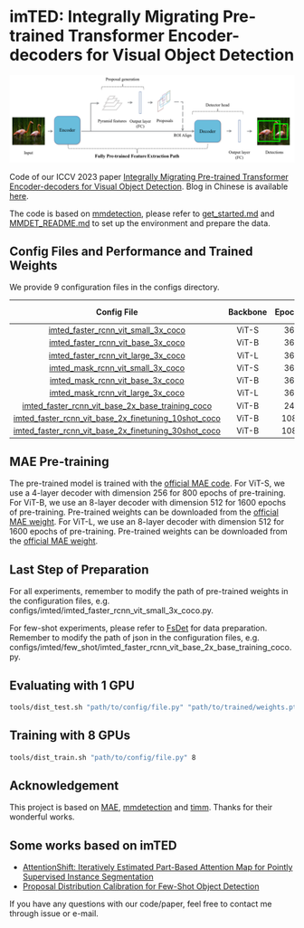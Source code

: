 # imTED: Integrally Migrating Pre-trained Transformer Encoder-decoders for Visual Object Detection


<!-- <div align=center><img src="figs/Framework1.png"></div> -->
<div align=center><img src="figs/Framework2.png"></div>
<!-- <div align=center><img src="figs/Framework3.png"></div> -->

Code of our ICCV 2023 paper [Integrally Migrating Pre-trained Transformer Encoder-decoders for  Visual Object Detection](https://arxiv.org/abs/2205.09613). Blog in Chinese is available [here](https://zhuanlan.zhihu.com/p/645282546).

The code is based on [mmdetection](https://github.com/open-mmlab/mmdetection/tree/v2.11.0), please refer to [get_started.md](docs/en/get_started.md) and [MMDET_README.md](MMDET_README.md) to set up the environment and prepare the data.

## Config Files and Performance and Trained Weights

We provide 9 configuration files in the configs directory.

| Config File                                                                        | Backbone    | Epochs    | Box AP      | Mask AP   | Download |
| :--------------------------------------------------------------------------------: | :---------: | :-------: | :---------: | :-------: | :-------: |
| [imted_faster_rcnn_vit_small_3x_coco](configs/imted/imted_faster_rcnn_vit_small_3x_coco.py)                               | ViT-S       | 36        | 48.2        |           | [model](https://mailsucasaccn-my.sharepoint.com/:u:/g/personal/liufeng20_mails_ucas_ac_cn/EQaRZ_hrWolAr0BqGhv3PzgB6T9s-HHKIxwJvoXeDFHrrQ?e=I3Dul5) |
| [imted_faster_rcnn_vit_base_3x_coco](configs/imted/imted_faster_rcnn_vit_base_3x_coco.py)                                | ViT-B       | 36        | 52.9        |           | [model](https://mailsucasaccn-my.sharepoint.com/:u:/g/personal/liufeng20_mails_ucas_ac_cn/EX11K6R1X7VGilexd6WEapoBQYLa2ZofYGXlyVLB8TJlFA?e=8gSCTg) |
| [imted_faster_rcnn_vit_large_3x_coco](configs/imted/imted_faster_rcnn_vit_large_3x_coco.py)                               | ViT-L       | 36        | 55.4        |           | [model](https://mailsucasaccn-my.sharepoint.com/:u:/g/personal/liufeng20_mails_ucas_ac_cn/EW-QTq_TxxNFtMJBIn7Tfr0BHG6RXp-Yob7NirlZEzcX1A?e=atschp) |
| [imted_mask_rcnn_vit_small_3x_coco](configs/imted/imted_mask_rcnn_vit_small_3x_coco.py)                                 | ViT-S       | 36        | 48.7        | 42.7      | [model](https://mailsucasaccn-my.sharepoint.com/:u:/g/personal/liufeng20_mails_ucas_ac_cn/EbowkBw7LkJCjac4Ptza6HwB5VoKna-CJci8pezNNcRggA?e=GklD74) |
| [imted_mask_rcnn_vit_base_3x_coco](configs/imted/imted_mask_rcnn_vit_base_3x_coco.py)                                  | ViT-B       | 36        | 53.3        | 46.4      | [model](https://mailsucasaccn-my.sharepoint.com/:u:/g/personal/liufeng20_mails_ucas_ac_cn/EdXyeZpXRKtMurx-m-gzLSIBgqibthpJumIvLjni8MUNWw?e=dB454E) |
| [imted_mask_rcnn_vit_large_3x_coco](configs/imted/imted_mask_rcnn_vit_large_3x_coco.py)                                 | ViT-L       | 36        | 55.5        | 48.1      | [model](https://mailsucasaccn-my.sharepoint.com/:u:/g/personal/liufeng20_mails_ucas_ac_cn/EZu-46TJEjFKvy3mHbE4FlkBwSHGntKlMeDxanXfCoIJAA?e=33KZO0) |
| [imted_faster_rcnn_vit_base_2x_base_training_coco](configs/imted/few_shot/imted_faster_rcnn_vit_base_2x_base_training_coco.py)         | ViT-B       | 24        | 50.6        |           | [model](https://mailsucasaccn-my.sharepoint.com/:u:/g/personal/liufeng20_mails_ucas_ac_cn/EWedyWJx8S5Hi-8S0TGBxZwBBd7mxSFD0rvdiYqdcWXSxA?e=gra0ao) |
| [imted_faster_rcnn_vit_base_2x_finetuning_10shot_coco](configs/imted/few_shot/imted_faster_rcnn_vit_base_2x_finetuning_10shot_coco.py)     | ViT-B       | 108       | 23.0        |           | [model](https://mailsucasaccn-my.sharepoint.com/:u:/g/personal/liufeng20_mails_ucas_ac_cn/ETGkGkfywcJCuR6FzaMs21YBuHQ_7jyCYKVfj4kG46cuAQ?e=1YHKce) |
| [imted_faster_rcnn_vit_base_2x_finetuning_30shot_coco](configs/imted/few_shot/imted_faster_rcnn_vit_base_2x_finetuning_30shot_coco.py)     | ViT-B       | 108       | 30.4        |           | [model](https://mailsucasaccn-my.sharepoint.com/:u:/g/personal/liufeng20_mails_ucas_ac_cn/EYK3tlqxWC9OiPrYi6TFycsBN-AfvbN8YIEskmpat8MZdA?e=WfnrXB) |

## MAE Pre-training

The pre-trained model is trained with the [official MAE code](https://github.com/facebookresearch/mae). 
For ViT-S, we use a 4-layer decoder with dimension 256 for 800 epochs of pre-training. 
For ViT-B, we use an 8-layer decoder with dimension 512 for 1600 epochs of pre-training. Pre-trained weights can be downloaded from the [official MAE weight](https://dl.fbaipublicfiles.com/mae/pretrain/mae_pretrain_vit_base_full.pth).
For ViT-L, we use an 8-layer decoder with dimension 512 for 1600 epochs of pre-training. Pre-trained weights can be downloaded from the [official MAE weight](https://dl.fbaipublicfiles.com/mae/pretrain/mae_pretrain_vit_large_full.pth).

## Last Step of Preparation
For all experiments, remember to modify the path of pre-trained weights in the configuration files, e.g. configs/imted/imted_faster_rcnn_vit_small_3x_coco.py.

For few-shot experiments, please refer to [FsDet](https://github.com/ucbdrive/few-shot-object-detection/blob/master/datasets/README.md#:~:text=2%2C%20and%203.-,COCO%3A,-cocosplit/%0A%20%20datasplit/%0A%20%20%20%20trainvalno5k) for data preparation. Remember to modify the path of json in the configuration files, e.g. configs/imted/few_shot/imted_faster_rcnn_vit_base_2x_base_training_coco.py.

## Evaluating with 1 GPU

```bash
tools/dist_test.sh "path/to/config/file.py" "path/to/trained/weights.pth" 1 --eval bbox
```

## Training with 8 GPUs

```bash
tools/dist_train.sh "path/to/config/file.py" 8 
```


## Acknowledgement
This project is based on [MAE](https://github.com/facebookresearch/mae), [mmdetection](https://github.com/open-mmlab/mmdetection/tree/v2.11.0) and [timm](https://github.com/huggingface/pytorch-image-models). Thanks for their wonderful works.

## Some works based on imTED
* [AttentionShift: Iteratively Estimated Part-Based Attention Map for Pointly Supervised Instance Segmentation](https://openaccess.thecvf.com/content/CVPR2023/html/Liao_AttentionShift_Iteratively_Estimated_Part-Based_Attention_Map_for_Pointly_Supervised_Instance_CVPR_2023_paper.html)
* [Proposal Distribution Calibration for Few-Shot Object Detection](https://github.com/Bohao-Lee/PDC)

If you have any questions with our code/paper, feel free to contact me through issue or e-mail.


